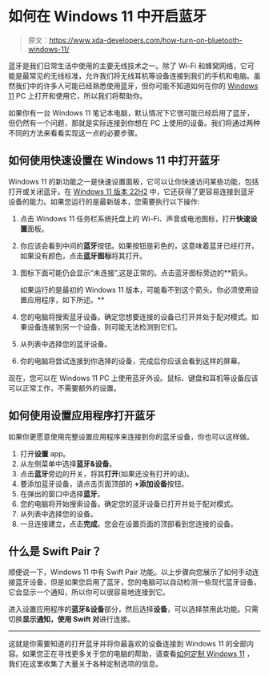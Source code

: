 # 如何在 Windows 11 中开启蓝牙

> 原文：<https://www.xda-developers.com/how-turn-on-bluetooth-windows-11/>

蓝牙是我们日常生活中使用的主要无线技术之一。除了 Wi-Fi 和蜂窝网络，它可能是最常见的无线标准，允许我们将无线耳机等设备连接到我们的手机和电脑。虽然我们中的许多人可能已经熟悉使用蓝牙，但你可能不知道如何在你的 [Windows 11](https://www.xda-developers.com/windows-11/) PC 上打开和使用它，所以我们将帮助你。

如果你有一台 Windows 11 笔记本电脑，默认情况下它很可能已经启用了蓝牙，但仍然有一个问题，那就是实际连接到你想在 PC 上使用的设备。我们将通过两种不同的方法来看看实现这一点的必要步骤。

## 如何使用快速设置在 Windows 11 中打开蓝牙

Windows 11 的新功能之一是快速设置面板，它可以让你快速访问某些功能，包括打开或关闭蓝牙。在 [Windows 11 版本 22H2](https://www.xda-developers.com/windows-11-22h2/) 中，它还获得了更容易连接到蓝牙设备的能力。如果您运行的是最新版本，您需要执行以下操作:

1.  点击 Windows 11 任务栏系统托盘上的 Wi-Fi、声音或电池图标，打开**快速设置**面板。
2.  你应该会看到中间的**蓝牙**按钮。如果按钮是彩色的，这意味着蓝牙已经打开。如果没有颜色，点击**蓝牙图标**将其打开。
3.  图标下面可能仍会显示“未连接”,这是正常的。点击蓝牙图标旁边的**箭头。

    如果运行的是最初的 Windows 11 版本，可能看不到这个箭头。你必须使用设置应用程序，如下所述。** 
4.  您的电脑将搜索蓝牙设备。确定您想要连接的设备已打开并处于配对模式。如果设备连接到另一个设备，则可能无法检测到它们。
5.  从列表中选择您的蓝牙设备。
6.  你的电脑将尝试连接到你选择的设备，完成后你应该会看到这样的屏幕。

现在，您可以在 Windows 11 PC 上使用蓝牙外设。鼠标、键盘和耳机等设备应该可以正常工作，不需要额外的设置。

## 如何使用设置应用程序打开蓝牙

如果你更愿意使用完整设置应用程序来连接到你的蓝牙设备，你也可以这样做。

1.  打开**设置** app。
2.  从左侧菜单中选择**蓝牙&设备**。
3.  点击**蓝牙**旁边的开关，将其**打开**(如果还没有打开的话)。
4.  要添加蓝牙设备，请点击页面顶部的 **+添加设备**按钮。
5.  在弹出的窗口中选择**蓝牙**。
6.  您的电脑将开始搜索设备。确定您的蓝牙设备已打开并处于配对模式。
7.  从列表中选择您的设备。
8.  一旦连接建立，点击**完成**。您会在设置页面的顶部看到您连接的设备。

## 什么是 Swift Pair？

顺便说一下，Windows 11 中有 Swift Pair 功能。以上步骤向您展示了如何手动连接蓝牙设备，但是如果您启用了蓝牙，您的电脑可以自动检测一些现代蓝牙设备。它会显示一个通知，所以你可以很容易地连接到它。

进入设置应用程序的**蓝牙&设备**部分，然后选择**设备**，可以选择禁用此功能。只需切换**显示通知，使用 Swift 对**进行连接。

* * *

这就是你需要知道的打开蓝牙并将你最喜欢的设备连接到 Windows 11 的全部内容。如果您正在寻找更多关于您的电脑的帮助，请查看[如何定制 Windows 11](https://www.xda-developers.com/how-customize-windows-11/) ，我们在这里收集了大量关于各种定制选项的信息。